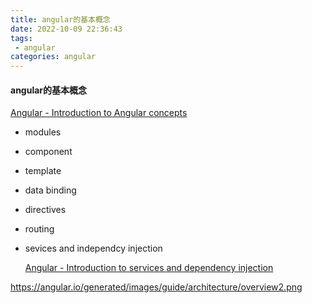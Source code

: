 ```yaml
---
title: angular的基本概念
date: 2022-10-09 22:36:43
tags:
 - angular 
categories: angular
---
```


#### angular的基本概念

[Angular - Introduction to Angular concepts](https://angular.io/guide/architecture)

* modules

* component 

* template 

* data binding 

* directives

* routing

* sevices and  independcy injection

  [Angular - Introduction to services and dependency injection](https://angular.io/guide/architecture-services)

  

https://angular.io/generated/images/guide/architecture/overview2.png
